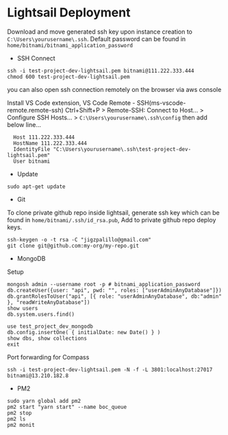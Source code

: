 # Lightsail Deployment

Download and move generated ssh key upon instance creation to `C:\Users\yourusername\.ssh`.
Default password can be found in `home/bitnami/bitnami_application_password`

- SSH Connect

```
ssh -i test-project-dev-lightsail.pem bitnami@111.222.333.444
chmod 600 test-project-dev-lightsail.pem
```

you can also open ssh connection remotely on the browser via aws console

Install VS Code extension, VS Code Remote - SSH(ms-vscode-remote.remote-ssh)
Ctrl+Shift+P > Remote-SSH: Connect to Host... > Configure SSH Hosts... > `C:\Users\yourusername\.ssh\config` then add below line...

```
  Host 111.222.333.444
  HostName 111.222.333.444
  IdentityFile "C:\Users\yourusername\.ssh\test-project-dev-lightsail.pem"
  User bitnami
```

- Update

```
sudo apt-get update
```

- Git

To clone private github repo inside lightsail, generate ssh key which can be found in `home/bitnami/.ssh/id_rsa.pub`, Add to private github repo deploy keys.

```
ssh-keygen -o -t rsa -C "jigzpalillo@gmail.com"
git clone git@github.com:my-org/my-repo.git
```

- MongoDB

Setup

```
mongosh admin --username root -p # bitnami_application_password
db.createUser({user: "api", pwd: "", roles: ["userAdminAnyDatabase"]})
db.grantRolesToUser("api", [{ role: "userAdminAnyDatabase", db:"admin" }, "readWriteAnyDatabase"])
show users
db.system.users.find()

use test_project_dev_mongodb
db.config.insertOne( { initialDate: new Date() } )
show dbs, show collections
exit
```

Port forwarding for Compass

```
ssh -i test-project-dev-lightsail.pem -N -f -L 3801:localhost:27017 bitnami@13.210.182.8
```

- PM2

```
sudo yarn global add pm2
pm2 start "yarn start" --name boc_queue
pm2 stop
pm2 ls
pm2 monit
```
